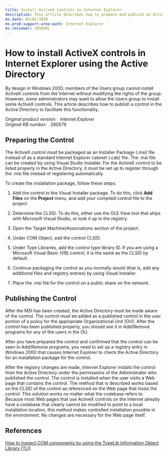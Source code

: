 ```yaml
---
title: Install ActiveX Controls in Internet Explorer
description: This article describes how to prepare and publish an ActiveX control in the Active Directory.
ms.date: 03/02/2020
ms.prod-support-area-path: Internet Explorer
ms.reviewer: JOSHUAL
---
```

# How to install ActiveX controls in Internet Explorer using the Active Directory

By design in Windows 2000, members of the Users group cannot install ActiveX controls from the Internet without modifying the rights of the group. However, some administrators may want to allow the Users group to install some ActiveX controls. This article describes how to publish a control in the Active Directory to facilitate this functionality.

_Original product version:_ &nbsp; Internet Explorer  
_Original KB number:_ &nbsp; 280579

## Preparing the Control

The ActiveX control must be packaged as an Installer Package (.msi) file instead of as a standard Internet Explorer cabinet (.cab) file. The .msi file can be created by using Visual Studio Installer. For the ActiveX control to be listed properly in the Active Directory, it must be set up to register through the .msi file instead of registering automatically.

To create the installation package, follow these steps:

1. Add the control to the Visual Installer package. To do this, click **Add Files** on the **Project** menu, and add your compiled control file to the project.

2. Determine the CLSID. To do this, either use the OLE View tool that ships with Microsoft Visual Studio, or look it up in the registry.

3. Open the Target Machine/Associations section of the project.

4. Under COM Object, add the control CLSID.

5. Under Type Libraries, add the control type library ID. If you are using a Microsoft Visual Basic (VB) control, it is the same as the CLSID by default.

6. Continue packaging the control as you normally would (that is, add any additional files and registry entries) by using Visual Installer.

7. Place the .msi file for the control on a public share on the network.

## Publishing the Control

After the MSI has been created, the Active Directory must be made aware of the control. The control must be added as a published control in the user portion of a policy for the appropriate Organizational Unit (OU). After the control has been published properly, you should see it in Add/Remove programs for any of the users in the OU.

After you have prepared the control and confirmed that the control can be seen in Add/Remove programs, you need to set up a registry entry in Windows 2000 that causes Internet Explorer to check the Active Directory for an installation package for the control.

After the registry changes are made, Internet Explorer installs the control from the Active Directory under the permissions of the Administrator who published the control. The control is installed when the user visits a Web page that contains the control. The method that is described works based on the CLSID of the control as referenced on the Web page that hosts the control. This solution works no matter what the codebase refers to. Because most Web pages that use ActiveX controls on the Internet already have a codebase that clearly cannot be modified to point to a local installation location, this method makes controlled installation possible in the environment. No changes are necessary for the Web page itself.

## References

[How to inspect COM components by using the TypeLib Information Object Library (TLI)](https://msdn.microsoft.com/magazine/bb985086.aspx)
